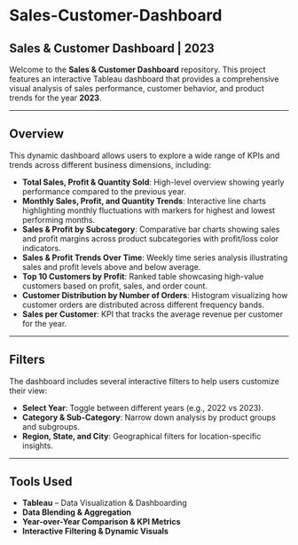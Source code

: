 # Sales-Customer-Dashboard

## Sales & Customer Dashboard | 2023

Welcome to the **Sales & Customer Dashboard** repository. This project features an interactive Tableau dashboard that provides a comprehensive visual analysis of sales performance, customer behavior, and product trends for the year **2023**.

---

## Overview

This dynamic dashboard allows users to explore a wide range of KPIs and trends across different business dimensions, including:

- **Total Sales, Profit & Quantity Sold**: High-level overview showing yearly performance compared to the previous year.
- **Monthly Sales, Profit, and Quantity Trends**: Interactive line charts highlighting monthly fluctuations with markers for highest and lowest performing months.
- **Sales & Profit by Subcategory**: Comparative bar charts showing sales and profit margins across product subcategories with profit/loss color indicators.
- **Sales & Profit Trends Over Time**: Weekly time series analysis illustrating sales and profit levels above and below average.
- **Top 10 Customers by Profit**: Ranked table showcasing high-value customers based on profit, sales, and order count.
- **Customer Distribution by Number of Orders**: Histogram visualizing how customer orders are distributed across different frequency bands.
- **Sales per Customer**: KPI that tracks the average revenue per customer for the year.

---

## Filters

The dashboard includes several interactive filters to help users customize their view:

- **Select Year**: Toggle between different years (e.g., 2022 vs 2023).
- **Category & Sub-Category**: Narrow down analysis by product groups and subgroups.
- **Region, State, and City**: Geographical filters for location-specific insights.

---

## Tools Used

- **Tableau** – Data Visualization & Dashboarding  
- **Data Blending & Aggregation**  
- **Year-over-Year Comparison & KPI Metrics**  
- **Interactive Filtering & Dynamic Visuals**

  





